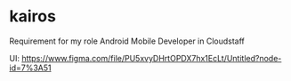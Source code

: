 # kairos
Requirement for my role Android Mobile Developer in Cloudstaff

UI: https://www.figma.com/file/PU5xvyDHrtOPDX7hx1EcLt/Untitled?node-id=7%3A51
